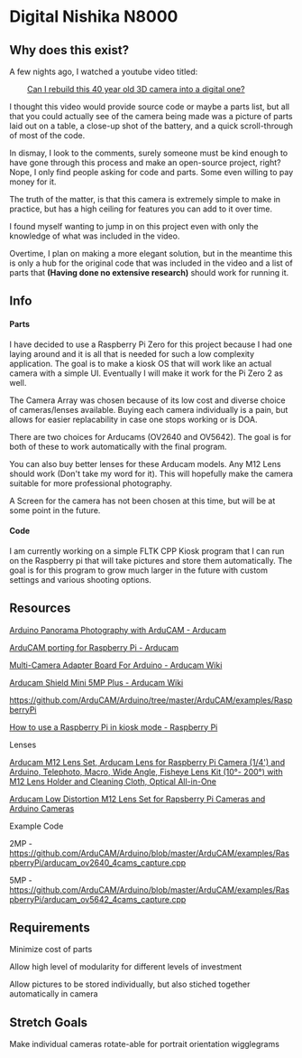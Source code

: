 # Digital Nishika N8000

## Why does this exist?

A few nights ago, I watched a youtube video titled:

        [Can I rebuild this 40 year old 3D camera into a digital one?](https://www.youtube.com/watch?v=_aofxbH0elo)

I thought this video would provide source code or maybe a parts list, but all that you could actually see of the camera being made was a picture of parts laid out on a table, a close-up shot of the battery, and a quick scroll-through of most of the code.

In dismay, I look to the comments, surely someone must be kind enough to have gone through this process and make an open-source project, right? Nope, I only find people asking for code and parts. Some even willing to pay money for it.

The truth of the matter, is that this camera is extremely simple to make in practice, but has a high ceiling for features you can add to it over time.

I found myself wanting to jump in on this project even with only the knowledge of what was included in the video.

Overtime, I plan on making a more elegant solution, but in the meantime this is only a hub for the original code that was included in the video and a list of parts that **(Having done no extensive research)** should work for running it.

## Info

#### Parts

I have decided to use a Raspberry Pi Zero for this project because I had one laying around and it is all that is needed for such a low complexity application. The goal is to make a kiosk OS that will work like an actual camera with a simple UI. Eventually I will make it work for the Pi Zero 2 as well.



The Camera Array was chosen because of its low cost and diverse choice of cameras/lenses available. Buying each camera individually is a pain, but allows for easier replacability in case one stops working or is DOA. 



There are two choices for Arducams (OV2640 and OV5642). The goal is for both of these to work automatically with the final program. 



You can also buy better lenses for these Arducam models. Any M12 Lens should work (Don't take my word for it). This will hopefully make the camera suitable for more professional photography. 



A Screen for the camera has not been chosen at this time, but will be at some point in the future. 

#### Code

I am currently working on a simple FLTK CPP Kiosk program that I can run on the Raspberry pi that will take pictures and store them automatically. The goal is for this program to grow much larger in the future with custom settings and various shooting options. 



## Resources

[Arduino Panorama Photography with ArduCAM - Arducam](https://www.arducam.com/arduino-panorama-photography-arducam/)

[ArduCAM porting for Raspberry Pi - Arducam](https://www.arducam.com/arducam-porting-raspberry-pi/)

[Multi-Camera Adapter Board For Arduino - Arducam Wiki](https://docs.arducam.com/Arduino-SPI-camera/Legacy-SPI-camera/Multi-Camera-Adapter-Board-For-Arduino/)

[Arducam Shield Mini 5MP Plus - Arducam Wiki](https://docs.arducam.com/Arduino-SPI-camera/Legacy-SPI-camera/Hardware/Arducam-Shield-Mini-5MP-Plus/)

https://github.com/ArduCAM/Arduino/tree/master/ArduCAM/examples/RaspberryPi

[How to use a Raspberry Pi in kiosk mode - Raspberry Pi](https://www.raspberrypi.com/tutorials/how-to-use-a-raspberry-pi-in-kiosk-mode/)

Lenses

[Arducam M12 Lens Set, Arducam Lens for Raspberry Pi Camera (1/4&#039;) and Arduino, Telephoto, Macro, Wide Angle, Fisheye Lens Kit (10°- 200°) with M12 Lens Holder and Cleaning Cloth, Optical All-in-One](https://www.uctronics.com/lk001.html)

[Arducam Low Distortion M12 Lens Set for Rapsberry Pi Cameras and Arduino Cameras](https://www.uctronics.com/arducam-m12-lens-raspberry-pi-low-distortion.html)

Example Code

2MP - https://github.com/ArduCAM/Arduino/blob/master/ArduCAM/examples/RaspberryPi/arducam_ov2640_4cams_capture.cpp

5MP - https://github.com/ArduCAM/Arduino/blob/master/ArduCAM/examples/RaspberryPi/arducam_ov5642_4cams_capture.cpp

## Requirements

Minimize cost of parts

Allow high level of modularity for different levels of investment

Allow pictures to be stored individually, but also stiched together automatically in camera

## Stretch Goals

Make individual cameras rotate-able for portrait orientation wigglegrams
